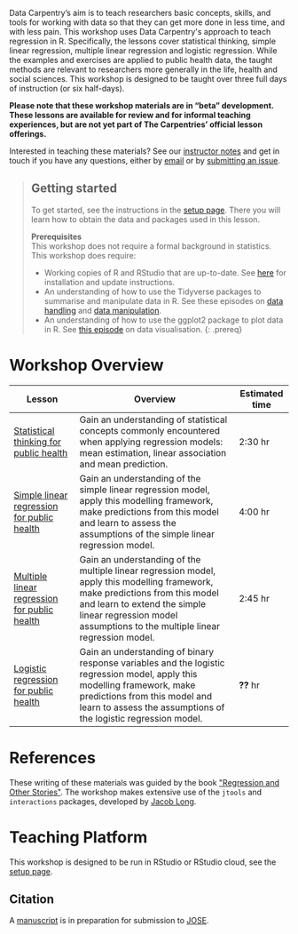 ---
---

Data Carpentry’s aim is to teach researchers basic concepts, skills, and tools 
for working
with data so that they can get more done in less time, and with less pain. This workshop uses 
Data Carpentry's approach to teach regression in R. Specifically, the lessons cover
statistical thinking, simple linear regression, multiple linear regression and logistic regression. 
While the examples and exercises are applied to public health data, the taught methods 
are relevant to researchers more generally in the life, health and social sciences.
This workshop is designed to be taught over three full days of instruction (or six half-days). 

**Please note that these workshop materials are in “beta” development. 
These lessons are available for review and for informal teaching experiences, but are not yet part 
of The Carpentries’ official lesson offerings.**

Interested in teaching these materials? See our [instructor notes](guide) and get in touch if you have any questions,
either by [email](mailto:{{site.email}}) or by [submitting an issue](https://github.com/carpentries-incubator/statistics-r-public-health/issues).


> ## Getting started
>
> To get started, see the instructions in the [setup page](setup). 
> There you will learn how to obtain the data and packages used in this lesson.
> 
> **Prerequisites**  
> This workshop does not require a formal background in statistics. This workshop does require:
> * Working copies of R and RStudio that are up-to-date. See [here](https://datacarpentry.org/R-ecology-lesson/) for installation and update instructions.
> * An understanding of how to use the Tidyverse packages to summarise and manipulate data in R.
> See these episodes on [data handling](https://datacarpentry.org/R-ecology-lesson/02-starting-with-data.html) and
> [data manipulation](https://datacarpentry.org/R-ecology-lesson/03-dplyr.html).
> * An understanding of how to use the ggplot2 package to plot data in R.
> See [this episode](https://datacarpentry.org/R-ecology-lesson/04-visualization-ggplot2.html) on data visualisation.
{: .prereq}

# Workshop Overview 

| Lesson    | Overview | Estimated time|
| ------- | ---------- | ---------- |
| [Statistical thinking for public health](https://carpentries-incubator.github.io/statistical-thinking-public-health/) | Gain an understanding of statistical concepts commonly encountered when applying regression models: mean estimation, linear association and mean prediction.|2:30 hr|  
| [Simple linear regression for public health](https://carpentries-incubator.github.io/simple-linear-regression-public-health/) | Gain an understanding of the simple linear regression model, apply this modelling framework, make predictions from this model and learn to assess the assumptions of the simple linear regression model. | 4:00 hr| 
|[Multiple linear regression for public health](https://carpentries-incubator.github.io/multiple-linear-regression-public-health/) | Gain an understanding of the multiple linear regression model, apply this modelling framework, make predictions from this model and learn to extend the simple linear regression model assumptions to the multiple linear regression model. | 2:45  hr| 
|[Logistic regression for public health](https://carpentries-incubator.github.io/logistic-regression-public-health/) | Gain an understanding of binary response variables and the logistic regression model, apply this modelling framework, make predictions from this model and learn to assess the assumptions of the logistic regression model. | **??** hr| 

# References
These writing of these materials was guided by the book ["Regression and Other Stories"](https://avehtari.github.io/ROS-Examples/). The workshop makes extensive use of the `jtools` and `interactions` packages, developed by [Jacob Long](https://jacob-long.com/). 

# Teaching Platform
This workshop is designed to be run in RStudio or RStudio cloud, see the [setup page](setup).

## Citation 
A [manuscript](paper.md) is in preparation for submission to [JOSE](https://jose.theoj.org/).